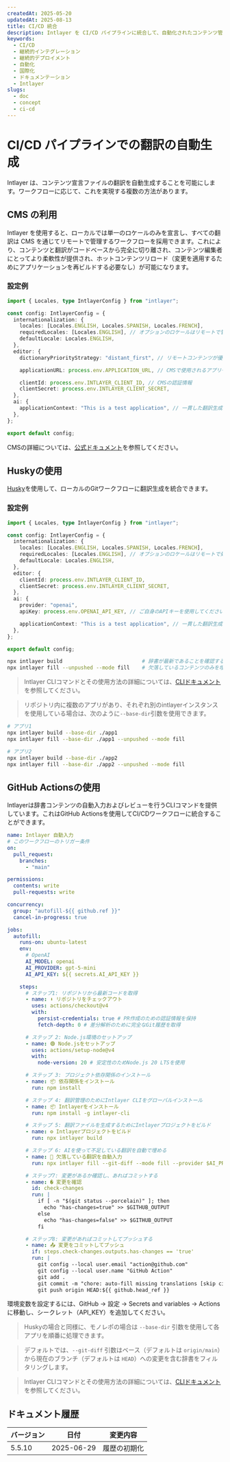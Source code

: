 ```yaml
---
createdAt: 2025-05-20
updatedAt: 2025-08-13
title: CI/CD 統合
description: Intlayer を CI/CD パイプラインに統合して、自動化されたコンテンツ管理とデプロイメントを実現する方法を学びます。
keywords:
  - CI/CD
  - 継続的インテグレーション
  - 継続的デプロイメント
  - 自動化
  - 国際化
  - ドキュメンテーション
  - Intlayer
slugs:
  - doc
  - concept
  - ci-cd
---
```


# CI/CD パイプラインでの翻訳の自動生成

Intlayer は、コンテンツ宣言ファイルの翻訳を自動生成することを可能にします。ワークフローに応じて、これを実現する複数の方法があります。

## CMS の利用

Intlayer を使用すると、ローカルでは単一のロケールのみを宣言し、すべての翻訳は CMS を通じてリモートで管理するワークフローを採用できます。これにより、コンテンツと翻訳がコードベースから完全に切り離され、コンテンツ編集者にとってより柔軟性が提供され、ホットコンテンツリロード（変更を適用するためにアプリケーションを再ビルドする必要なし）が可能になります。

### 設定例

```ts fileName="intlayer.config.ts"
import { Locales, type IntlayerConfig } from "intlayer";

const config: IntlayerConfig = {
  internationalization: {
    locales: [Locales.ENGLISH, Locales.SPANISH, Locales.FRENCH],
    requiredLocales: [Locales.ENGLISH], // オプションのロケールはリモートで管理されます
    defaultLocale: Locales.ENGLISH,
  },
  editor: {
    dictionaryPriorityStrategy: "distant_first", // リモートコンテンツが優先されます

    applicationURL: process.env.APPLICATION_URL, // CMSで使用されるアプリケーションのURL

    clientId: process.env.INTLAYER_CLIENT_ID, // CMSの認証情報
    clientSecret: process.env.INTLAYER_CLIENT_SECRET,
  },
  ai: {
    applicationContext: "This is a test application", // 一貫した翻訳生成を支援します
  },
};

export default config;
```

CMSの詳細については、[公式ドキュメント](https://github.com/aymericzip/intlayer/blob/main/docs/docs/ja/intlayer_CMS.md)を参照してください。

## Huskyの使用

[Husky](https://typicode.github.io/husky/)を使用して、ローカルのGitワークフローに翻訳生成を統合できます。

### 設定例

```ts fileName="intlayer.config.ts"
import { Locales, type IntlayerConfig } from "intlayer";

const config: IntlayerConfig = {
  internationalization: {
    locales: [Locales.ENGLISH, Locales.SPANISH, Locales.FRENCH],
    requiredLocales: [Locales.ENGLISH], // オプションのロケールはリモートで処理されます
    defaultLocale: Locales.ENGLISH,
  },
  editor: {
    clientId: process.env.INTLAYER_CLIENT_ID,
    clientSecret: process.env.INTLAYER_CLIENT_SECRET,
  },
  ai: {
    provider: "openai",
    apiKey: process.env.OPENAI_API_KEY, // ご自身のAPIキーを使用してください

    applicationContext: "This is a test application", // 一貫した翻訳生成を支援します
  },
};

export default config;
```

```bash fileName=".husky/pre-push"
npx intlayer build                          # 辞書が最新であることを確認するため
npx intlayer fill --unpushed --mode fill    # 欠落しているコンテンツのみを埋め、既存のものは更新しません
```

> Intlayer CLIコマンドとその使用方法の詳細については、[CLIドキュメント](https://github.com/aymericzip/intlayer/blob/main/docs/docs/ja/intlayer_cli.md)を参照してください。

> リポジトリ内に複数のアプリがあり、それぞれ別のintlayerインスタンスを使用している場合は、次のように`--base-dir`引数を使用できます。

```bash fileName=".husky/pre-push"
# アプリ1
npx intlayer build --base-dir ./app1
npx intlayer fill --base-dir ./app1 --unpushed --mode fill

# アプリ2
npx intlayer build --base-dir ./app2
npx intlayer fill --base-dir ./app2 --unpushed --mode fill
```

## GitHub Actionsの使用

Intlayerは辞書コンテンツの自動入力およびレビューを行うCLIコマンドを提供しています。これはGitHub Actionsを使用してCI/CDワークフローに統合することができます。

```yaml fileName=".github/workflows/intlayer-translate.yml"
name: Intlayer 自動入力
# このワークフローのトリガー条件
on:
  pull_request:
    branches:
      - "main"

permissions:
  contents: write
  pull-requests: write

concurrency:
  group: "autofill-${{ github.ref }}"
  cancel-in-progress: true

jobs:
  autofill:
    runs-on: ubuntu-latest
    env:
      # OpenAI
      AI_MODEL: openai
      AI_PROVIDER: gpt-5-mini
      AI_API_KEY: ${{ secrets.AI_API_KEY }}

    steps:
      # ステップ1: リポジトリから最新コードを取得
      - name: ⬇️ リポジトリをチェックアウト
        uses: actions/checkout@v4
        with:
          persist-credentials: true # PR作成のための認証情報を保持
          fetch-depth: 0 # 差分解析のために完全なGit履歴を取得

      # ステップ 2: Node.js環境のセットアップ
      - name: 🟢 Node.jsをセットアップ
        uses: actions/setup-node@v4
        with:
          node-version: 20 # 安定性のためNode.js 20 LTSを使用

      # ステップ 3: プロジェクト依存関係のインストール
      - name: 📦 依存関係をインストール
        run: npm install

      # ステップ 4: 翻訳管理のためにIntlayer CLIをグローバルインストール
      - name: 📦 Intlayerをインストール
        run: npm install -g intlayer-cli

      # ステップ 5: 翻訳ファイルを生成するためにIntlayerプロジェクトをビルド
      - name: ⚙️ Intlayerプロジェクトをビルド
        run: npx intlayer build

      # ステップ 6: AIを使って不足している翻訳を自動で埋める
      - name: 🤖 欠落している翻訳を自動入力
        run: npx intlayer fill --git-diff --mode fill --provider $AI_PROVIDER --model $AI_MODEL --api-key $AI_API_KEY

      # ステップ7: 変更があるか確認し、あればコミットする
      - name: � 変更を確認
        id: check-changes
        run: |
          if [ -n "$(git status --porcelain)" ]; then
            echo "has-changes=true" >> $GITHUB_OUTPUT
          else
            echo "has-changes=false" >> $GITHUB_OUTPUT
          fi

      # ステップ8: 変更があればコミットしてプッシュする
      - name: 📤 変更をコミットしてプッシュ
        if: steps.check-changes.outputs.has-changes == 'true'
        run: |
          git config --local user.email "action@github.com"
          git config --local user.name "GitHub Action"
          git add .
          git commit -m "chore: auto-fill missing translations [skip ci]"
          git push origin HEAD:${{ github.head_ref }}
```

環境変数を設定するには、GitHub → 設定 → Secrets and variables → Actions に移動し、シークレット（API_KEY）を追加してください。

> Huskyの場合と同様に、モノレポの場合は `--base-dir` 引数を使用して各アプリを順番に処理できます。

> デフォルトでは、`--git-diff` 引数はベース（デフォルトは `origin/main`）から現在のブランチ（デフォルトは `HEAD`）への変更を含む辞書をフィルタリングします。

> Intlayer CLIコマンドとその使用方法の詳細については、[CLIドキュメント](https://github.com/aymericzip/intlayer/blob/main/docs/docs/ja/intlayer_cli.md)を参照してください。

## ドキュメント履歴

| バージョン | 日付       | 変更内容     |
| ---------- | ---------- | ------------ |
| 5.5.10     | 2025-06-29 | 履歴の初期化 |
